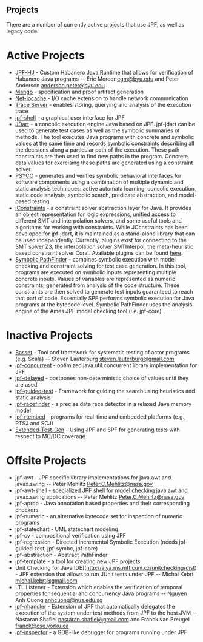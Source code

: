 ## Projects ##
There are a number of currently active projects that use JPF, as well as legacy code.

# Active Projects #
* [JPF-HJ](https://jpf.byu.edu/jpf-hj) - Custom Habanero Java Runtime that allows for verification of Habanero Java programs -- Eric Mercer <egm@byu.edu> and Peter Anderson <anderson.peter@byu.edu>
* [Mango](https://jpf.byu.edu/hg/jpf-mango) - specification and proof artifact generation
* [Net-iocache](https://bitbucket.org/cyrille.artho/net-iocache) - I/O cache extension to handle network communication
* [Trace Server](https://babelfish.arc.nasa.gov/trac/jpf/wiki/projects/jpf-trace-server) - enables storing, querying and analysis of the execution trace
* [jpf-shell](https://jpf.byu.edu/hg/jpf-shell) - a graphical user interface for JPF
* [JDart](https://github.com/psycopaths/jdart/) - a concolic execution engine Java based on JPF. jpf-jdart can be used to generate test cases as well as the symbolic summaries of methods. The tool executes Java programs with concrete and symbolic values at the same time and records symbolic constraints describing all the decisions along a particular path of the execution. These path constraints are then used to find new paths in the program. Concrete data values for exercising these paths are generated using a constraint solver.
* [PSYCO](https://github.com/psycopaths/psyco/) - generates and verifies symbolic behavioral interfaces for software components using a combination of multiple dynamic and static analysis techniques: active automata learning, concolic execution, static code analysis, symbolic search, predicate abstraction, and model-based testing.
* [jConstraints](https://github.com/psycopaths/jconstraints/) - a constraint solver abstraction layer for Java. It provides an object representation for logic expressions, unified access to different SMT and interpolation solvers, and some useful tools and algorithms for working with constraints. While JConstraints has been developed for jpf-jdart, it is maintained as a stand-alone library that can be used independently. Currently, plugins exist for connecting to the SMT solver Z3, the interpolation solver SMTInterpol, the meta-heuristic based constraint solver Coral. Available plugins can be found [here](https://github.com/psycopaths/).
* [Symbolic PathFinder](https://github.com/SymbolicPathFinder) - combines symbolic execution with model checking and constraint solving for test case generation. In this tool, programs are executed on symbolic inputs representing multiple concrete inputs. Values of variables are represented as numeric constraints, generated from analysis of the code structure. These constraints are then solved to generate test inputs guaranteed to reach that part of code. Essentially SPF performs symbolic execution for Java programs at the bytecode level. Symbolic PathFinder uses the analysis engine of the Ames JPF model checking tool (i.e. jpf-core).

# Inactive Projects #
* [Basset](https://babelfish.arc.nasa.gov/hg/jpf/jpf-actor) - Tool and framework for systematic testing of actor programs (e.g. Scala) -- Steven Lauterburg <steven.lauterburg@gmail.com>
* [jpf-concurrent](https://babelfish.arc.nasa.gov/hg/jpf/jpf-concurrent/summary) - optimized java.util.concurrent library implementation for JPF
* [jpf-delayed](https://babelfish.arc.nasa.gov/hg/jpf/jpf-delayed) - postpones non-deterministic choice of values until they are used
* [jpf-guided-test](https://jpf.byu.edu/hg/jpf-guided-test) - Framework for guiding the search using heuristics and static analysis
* [jpf-racefinder](https://babelfish.arc.nasa.gov/hg/jpf/jpf-racefinder) - a precise data race detector in a relaxed Java memory model
* [jpf-rtembed](https://babelfish.arc.nasa.gov/hg/jpf/jpf-rtembed) - programs for real-time and embedded platforms (e.g., RTSJ and SCJ)
* [Extended-Test-Gen](https://babelfish.arc.nasa.gov/hg/jpf/jpf-extended-test-gen) - Using JPF and SPF for generating tests with respect to MC/DC coverage

# Offsite Projects #
* jpf-awt - JPF specific library implementations for java.awt and javax.swing -- Peter Mehlitz <Peter.C.Mehlitz@nasa.gov>
* jpf-awt-shell - specialized JPF shell for model checking java.awt and javax.swing applications -- Peter Mehlitz <Peter.C.Mehlitz@nasa.gov>
* jpf-aprop - Java annotation based properties and their corresponding checkers
* jpf-numeric - an alternative bytecode set for inspection of numeric programs
* jpf-statechart - UML statechart modeling
* jpf-cv - compositional verification using JPF
* jpf-regression - Directed Incremental Symbolic Execution (needs jpf-guided-test, jpf-symbc, jpf-core)
* jpf-abstraction - Abstract PathFinder
* jpf-template - a tool for creating new JPF projects
* Unit Checking for Java IDE](http://aiya.ms.mff.cuni.cz/unitchecking/dist) - JPF extension that allows to run JUnit tests under JPF -- Michal Kebrt <michal.kebrt@gmail.com>
* LTL Listener - Extension which enables the verification of temporal properties for sequential and concurrency Java programs -- Nguyen Anh Cuong <anhcuong@nus.edu.sg>
* [jpf-nhandler](https://bitbucket.org/nastaran/jpf-nhandler) - Extension of JPF that automatically delegates the execution of the system under test methods from JPF to the host JVM -- Nastaran Shafiei <nastaran.shafiei@gmail.com> and Franck van Breugel <franck@cse.yorku.ca>
* [jpf-inspector](https://github.com/d3sformal/jpf-inspector/) - a GDB-like debugger for programs running under JPF



